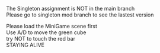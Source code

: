 The Singleton assignment is NOT in the main branch  
Please go to singleton mod branch to see the lastest version  
  
  
Please load the MiniGame scene first  
Use A/D to move the green cube  
try NOT to touch the red bar  
STAYING ALIVE
